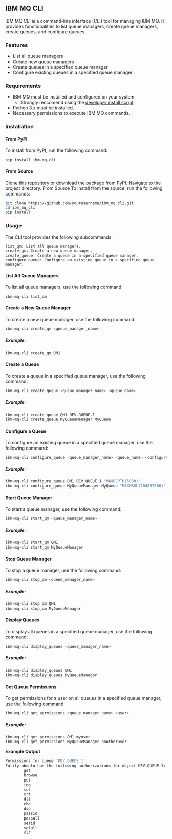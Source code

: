 ## IBM MQ CLI
IBM MQ CLI is a command-line interface (CLI) tool for managing IBM MQ. It provides functionalities to list queue managers, create queue managers, create queues, and configure queues.

### Features
* List all queue managers
* Create new queue managers
* Create queues in a specified queue manager
* Configure existing queues in a specified queue manager
### Requirements
* IBM MQ must be installed and configured on your system.
    * Strongly reccomend using the [developer install script](https://github.com/ibm-messaging/mq-dev-samples/blob/master/gettingStarted/installing-mq-ubuntu/mq-ubuntu-install.sh)
* Python 3.x must be installed.
* Necessary permissions to execute IBM MQ commands.
### Installation


#### From PyPI
To install from PyPI, run the following command:

```sh
pip install ibm-mq-cli
```

#### From Source
Clone this repository or download the package from PyPI.
Navigate to the project directory.
From Source
To install from the source, run the following commands:

```sh
git clone https://github.com/yourusername/ibm_mq_cli.git
cd ibm_mq_cli
pip install .
```




### Usage
The CLI tool provides the following subcommands:

```
list_qm: List all queue managers.
create_qm: Create a new queue manager.
create_queue: Create a queue in a specified queue manager.
configure_queue: Configure an existing queue in a specified queue manager.
```

#### List All Queue Managers
To list all queue managers, use the following command:

```sh
ibm-mq-cli list_qm
```
#### Create a New Queue Manager
To create a new queue manager, use the following command:

```sh
ibm-mq-cli create_qm <queue_manager_name>
```

##### Example:

```sh
ibm-mq-cli create_qm QM1
```

#### Create a Queue
To create a queue in a specified queue manager, use the following command:

```sh
ibm-mq-cli create_queue <queue_manager_name> <queue_name>
```
##### Example:

```sh
ibm-mq-cli create_queue QM1 DEV.QUEUE.1
ibm-mq-cli create_queue MyQueueManager MyQueue
```
#### Configure a Queue
To configure an existing queue in a specified queue manager, use the following command:

```sh
ibm-mq-cli configure_queue <queue_manager_name> <queue_name> <configuration>
```
##### Example:

```sh
ibm-mq-cli configure_queue QM1 DEV.QUEUE.1 "MAXDEPTH(5000)"
ibm-mq-cli configure_queue MyQueueManager MyQueue "MAXMSGL(104857600)"
```
#### Start Queue Manager
To start a queue manager, use the following command:

```sh
ibm-mq-cli start_qm <queue_manager_name>
```
##### Example:

```sh
ibm-mq-cli start_qm QM1
ibm-mq-cli start_qm MyQueueManager
```

#### Stop Queue Manager
To stop a queue manager, use the following command:
```sh
ibm-mq-cli stop_qm <queue_manager_name>
```
##### Example:
```sh
ibm-mq-cli stop_qm QM1
ibm-mq-cli stop_qm MyQueueManager
```

#### Display Queues
To display all queues in a specified queue manager, use the following command:
```sh
ibm-mq-cli display_queues <queue_manager_name>
```
##### Example:
```sh
ibm-mq-cli display_queues QM1
ibm-mq-cli display_queues MyQueueManager
```

#### Get Queue Permissions
To get permissions for a user on all queues in a specified queue manager, use the following command:
```sh
ibm-mq-cli get_permissions <queue_manager_name> <user>
```
##### Example:
```sh
ibm-mq-cli get_permissions QM1 myuser
ibm-mq-cli get_permissions MyQueueManager anotheruser
```
**Example Output**
```sh
Permissions for queue 'DEV.QUEUE.1':
Entity ubuntu has the following authorizations for object DEV.QUEUE.1:
        get
        browse
        put
        inq
        set
        crt
        dlt
        chg
        dsp
        passid
        passall
        setid
        setall
        clr
```